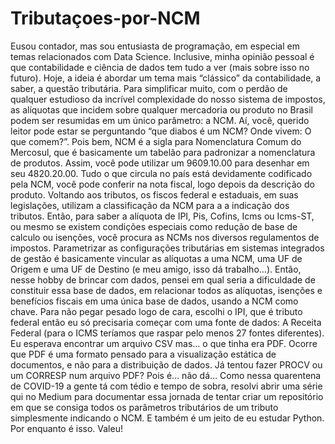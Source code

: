 # Tributaçoes-por-NCM
Eusou contador, mas sou entusiasta de programação, em especial em temas relacionados com Data Science. Inclusive, minha opinião pessoal é que contabilidade e ciência de dados tem tudo a ver (mais sobre isso no futuro). Hoje, a ideia é abordar um tema mais “clássico” da contabilidade, a saber, a questão tributária. Para simplificar muito, com o perdão de qualquer estudioso da incrível complexidade do nosso sistema de impostos, as alíquotas que incidem sobre qualquer mercadoria ou produto no Brasil podem ser resumidas em um único parâmetro: a NCM. Aí, você, querido leitor pode estar se perguntando “que diabos é um NCM? Onde vivem: O que comem?”. Pois bem, NCM é a sigla para Nomenclatura Comum do Mercosul, que é basicamente um tabelão para padronizar a nomenclatura de produtos. Assim, você pode utilizar um 9609.10.00 para desenhar em seu 4820.20.00. Tudo o que circula no país está devidamente codificado pela NCM, você pode conferir na nota fiscal, logo depois da descrição do produto. Voltando aos tributos, os fiscos federal e estaduais, em suas legislações, utilizam a classificação da NCM para a a indicação dos tributos. Então, para saber a alíquota de IPI, Pis, Cofins, Icms ou Icms-ST, ou mesmo se existem condições especiais como redução de base de calculo ou isenções, você procura as NCMs nos diversos regulamentos de impostos. Parametrizar as configurações tributárias em sistemas integrados de gestão é basicamente vincular as alíquotas a uma NCM, uma UF de Origem e uma UF de Destino (e meu amigo, isso dá trabalho…). Então, nesse hobby de brincar com dados, pensei em qual seria a dificuldade de constituir essa base de dados, em relacionar todos as alíquotas, isenções e benefícios fiscais em uma única base de dados, usando a NCM como chave. Para não pegar pesado logo de cara, escolhi o IPI, que é tributo federal então eu só precisaria começar com uma fonte de dados: A Receita Federal (para o ICMS teríamos que raspar pelo menos 27 fontes diferentes). Eu esperava encontrar um arquivo CSV mas… o que tinha era PDF. Ocorre que PDF é uma formato pensado para a visualização estática de documentos, e não para a distribuição de dados. Já tentou fazer PROCV ou um CORRESP num arquivo PDF? Pois é… não dá… Como nessa quarentena de COVID-19 a gente tá com tédio e tempo de sobra, resolvi abrir uma série qui no Medium para documentar essa jornada de tentar criar um repositório em que se consiga todos os parâmetros tributários de um tributo simplesmente indicando o NCM. E também é um jeito de eu estudar Python. Por enquanto é isso. Valeu!

